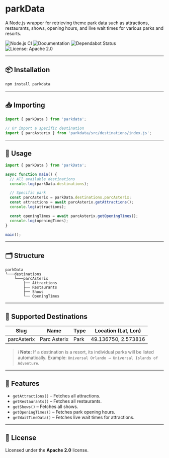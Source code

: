 # parkData

A Node.js wrapper for retrieving theme park data such as attractions, restaurants, shows, opening hours, and live wait times for various parks and resorts.

![Node.js CI](https://github.com/AlexVV13/parkdata-wrapper/actions/workflows/nodejs.yml/badge.svg)
![Documentation](https://github.com/AlexVV13/parkdata-wrapper/actions/workflows/jsdoc.yml/badge.svg)
![Dependabot Status](https://img.shields.io/badge/dependabot-up_to_date-brightgreen)
![License: Apache 2.0](https://img.shields.io/badge/license-Apache%20License%202.0-blue)

---

## 📦 Installation

```bash
npm install parkdata
```

---

## 📥 Importing

```js
import { parkData } from 'parkdata';

// Or import a specific destination
import { parcAsterix } from 'parkdata/src/destinations/index.js';
```

---

## 🚀 Usage

```js
import { parkData } from 'parkData';

async function main() {
  // All available destinations
  console.log(parkData.destinations);

  // Specific park
  const parcAsterix = parkData.destinations.parcAsterix;
  const attractions = await parcAsterix.getAttractions();
  console.log(attractions);

  const openingTimes = await parcAsterix.getOpeningTimes();
  console.log(openingTimes);
}

main();
```

---

## 🗂️ Structure

```
parkData
└───destinations
    └───parcAsterix
        ├── Attractions
        ├── Restaurants
        ├── Shows
        └── OpeningTimes
```

---

## 🎢 Supported Destinations

| Slug        | Name         | Type | Location (Lat, Lon)     |
|-------------|--------------|------|--------------------------|
| parcAsterix | Parc Asterix | Park | 49.136750, 2.573816      |

> ℹ️ **Note:** If a destination is a resort, its individual parks will be listed automatically. Example: `Universal Orlando → Universal Islands of Adventure`.

---

## 🔧 Features

- `getAttractions()` – Fetches all attractions.
- `getRestaurants()` – Fetches all restaurants.
- `getShows()` – Fetches all shows.
- `getOpeningTimes()` – Fetches park opening hours.
- `getWaitTimeData()` – Fetches live wait times for attractions.

---

## 📄 License

Licensed under the **Apache 2.0** license.
